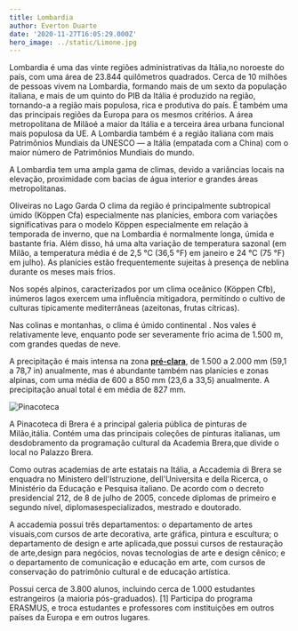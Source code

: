 ```yaml
---
title: Lombardia
author: Everton Duarte
date: '2020-11-27T16:05:29.000Z'
hero_image: ../static/Limone.jpg
---
```

Lombardia é uma das vinte regiões administrativas da Itália,no noroeste do país, com uma área de 23.844 quilômetros quadrados. Cerca de 10 milhões de pessoas vivem na Lombardia, formando mais de um sexto da população italiana, e mais de um quinto do PIB da Itália é produzido na região, tornando-a a região mais populosa, rica e produtiva do país. É também uma das principais regiões da Europa para os mesmos critérios. A área metropolitana de Milãoé a maior da Itália e a terceira área urbana funcional mais populosa da UE.  A Lombardia também é a região italiana com mais Patrimônios Mundiais da UNESCO — a Itália (empatada com a China) com o maior número de Patrimônios Mundiais do mundo.

A Lombardia tem uma ampla gama de climas, devido a variâncias locais na elevação, proximidade com bacias de água interior e grandes áreas metropolitanas.


Oliveiras no Lago Garda
O clima da região é principalmente subtropical úmido (Köppen Cfa) especialmente nas planícies, embora com variações significativas para o modelo Köppen especialmente em relação à temporada de inverno, que na Lombardia é normalmente longa, úmida e bastante fria. Além disso, há uma alta variação de temperatura sazonal (em Milão, a temperatura média é de 2,5 °C (36,5 °F) em janeiro e 24 °C (75 °F) em julho). As planícies estão frequentemente sujeitas à presença de neblina durante os meses mais frios.

Nos sopés alpinos, caracterizados por um clima oceânico (Köppen Cfb), inúmeros lagos exercem uma influência mitigadora, permitindo o cultivo de culturas tipicamente mediterrâneas (azeitonas, frutas cítricas).

Nas colinas e montanhas, o clima é úmido continental . Nos vales é relativamente leve, enquanto pode ser severamente frio acima de 1.500 m, com grandes quedas de neve.

A precipitação é mais intensa na zona **[pré-clara](https://en.wikipedia.org/wiki/Bergamasque_Alps 'pré-clara')**, de 1.500 a 2.000 mm (59,1 a 78,7 in) anualmente, mas é abundante também nas planícies e zonas alpinas, com uma média de 600 a 850 mm (23,6 a 33,5) anualmente. A precipitação anual total é em média de 827 mm.

![Pinacoteca](../static/Pinacoteca.jpg)

A Pinacoteca di Brera é a principal galeria pública de pinturas de Milão,itália. Contém uma das principais coleções de pinturas italianas, um desdobramento da programação cultural da Academia Brera,que divide o local no Palazzo Brera.

Como outras academias de arte estatais na Itália, a Accademia di Brera se enquadra no Ministero dell'Istruzione, dell'Universita e della Ricerca, o Ministério da Educação e Pesquisa italiano.  De acordo com o decreto presidencial 212, de 8 de julho de 2005, concede diplomas de primeiro e segundo nível, diplomasespecializados, mestrado e doutorado.

A accademia possui três departamentos: o departamento de artes visuais,com cursos de arte decorativa, arte gráfica, pintura e escultura; o departamento de design e arte aplicada,que possui cursos de restauração de arte,design para negócios, novas tecnologias de arte e design cênico; e o departamento de comunicação e educação em arte, com cursos de conservação do patrimônio cultural e de educação artística. 

Possui cerca de 3.800 alunos, incluindo cerca de 1.000 estudantes estrangeiros (a maioria pós-graduados). [1] Participa do programa ERASMUS, e troca estudantes e professores com instituições em outros países da Europa e em outros lugares. 

